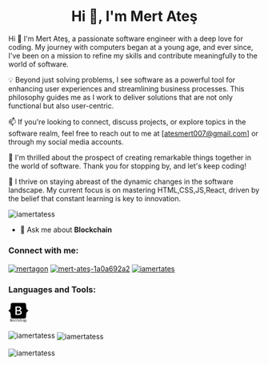 
<h1 align="center">Hi 👋, I'm Mert Ateş</h1>

 Hi 👋 I'm Mert Ateş, a passionate software engineer with a deep love for coding. My journey with computers began at a young age, and ever since, I've been on a mission to refine my skills and contribute meaningfully to the world of software.

 💡 Beyond just solving problems, I see software as a powerful tool for enhancing user experiences and streamlining business processes. This philosophy guides me as I work to deliver solutions that are not only functional but also user-centric.

 📫 If you're looking to connect, discuss projects, or explore topics in the software realm, feel free to reach out to me at [atesmert007@gmail.com] or through my social media accounts.

 🚀 I'm thrilled about the prospect of creating remarkable things together in the world of software. Thank you for stopping by, and let's keep coding!



🚀 I thrive on staying abreast of the dynamic changes in the software landscape. My current focus is on mastering HTML,CSS,JS,React, driven by the belief that constant learning is key to innovation.

<p align="left"> <img src="https://komarev.com/ghpvc/?username=iamertatess&label=Profile%20views&color=0e75b6&style=flat" alt="iamertatess" /> </p>





- 💬 Ask me about **Blockchain**

<h3 align="left">Connect with me:</h3>
<p align="left">
<a href="https://twitter.com/mertagon" target="blank"><img align="center" src="https://raw.githubusercontent.com/rahuldkjain/github-profile-readme-generator/master/src/images/icons/Social/twitter.svg" alt="mertagon" height="30" width="40" /></a>
<a href="https://linkedin.com/in/mert-ateş-1a0a692a2" target="blank"><img align="center" src="https://raw.githubusercontent.com/rahuldkjain/github-profile-readme-generator/master/src/images/icons/Social/linked-in-alt.svg" alt="mert-ateş-1a0a692a2" height="30" width="40" /></a>
<a href="https://instagram.com/iamertates" target="blank"><img align="center" src="https://raw.githubusercontent.com/rahuldkjain/github-profile-readme-generator/master/src/images/icons/Social/instagram.svg" alt="iamertates" height="30" width="40" /></a>
</p>

<h3 align="left">Languages and Tools:</h3>
<p align="left"> <a href="https://getbootstrap.com" target="_blank" rel="noreferrer"> <img src="https://raw.githubusercontent.com/devicons/devicon/master/icons/bootstrap/bootstrap-plain-wordmark.svg" alt="bootstrap" width="40" height="40"/> </a>  </p>

<p><img align="left" src="https://github-readme-stats.vercel.app/api/top-langs?username=iamertatess&show_icons=true&locale=en&layout=compact" alt="iamertatess" /></p>

<p>&nbsp;<img align="center" src="https://github-readme-stats.vercel.app/api?username=iamertatess&show_icons=true&locale=en" alt="iamertatess" /></p>

<p><img align="center" src="https://github-readme-streak-stats.herokuapp.com/?user=iamertatess&" alt="iamertatess" /></p>
